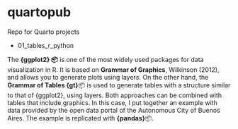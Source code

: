 # quartopub

Repo for Quarto projects

- 01_tables_r_python

The **{ggplot2} 📦** is one of the most widely used packages for data visualization in R. It is based on **Grammar of Graphics**, Wilkinson (2012), and allows you to generate plots using layers. On the other hand, the **Grammar of Tables {gt}**📦 is used to generate tables with a structure similar to that of {ggplot2}, using layers. Both approaches can be combined with tables that include graphics. In this case, I put together an example with data provided by the open data portal of the Autonomous City of Buenos Aires. The example is replicated with **{pandas}**📦. 
